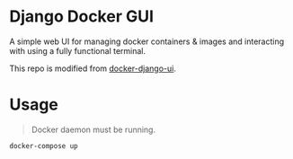# Django Docker GUI

A simple web UI for managing docker containers & images and interacting with using a fully functional terminal.

This repo is modified from [docker-django-ui](https://github.com/MahmoudAlyy/docker-django-ui).

# Usage

> Docker daemon must be running.

```
docker-compose up
```



